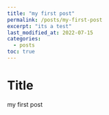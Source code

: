 ```yaml
---
title: "my first post"
permalink: /posts/my-first-post
excerpt: "its a test"
last_modified_at: 2022-07-15
categories:
  - posts
toc: true
---
```


# Title
my first post
